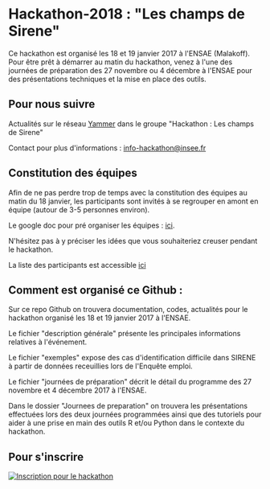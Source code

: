 <h1>Hackathon-2018 : "Les champs de Sirene"</h1>

<p>Ce hackathon est organisé les 18 et 19 janvier 2017 à l'ENSAE (Malakoff). Pour être prêt à démarrer au matin du hackathon, venez à l'une des journées de préparation des 27 novembre ou 4 décembre à l'ENSAE pour des présentations techniques et la mise en place des outils.</p>


<h2>Pour nous suivre </h2>

<p>Actualités sur le réseau <a href="https://www.yammer.com/bigdatadatascience/#/home">Yammer</a> dans le groupe "Hackathon : Les champs de Sirene"</p>


<p>Contact pour plus d'informations : <a href="mailto:info-hackathon@insee.fr"> info-hackathon@insee.fr </a></p>

<h2>Constitution des équipes</h2>

<p>Afin de ne pas perdre trop de temps avec la constitution des équipes au matin du 18 janvier, les participants sont invités à se regrouper en amont en équipe (autour de 3-5 personnes environ).
<p>Le google doc pour pré organiser les équipes : <a href="https://docs.google.com/spreadsheets/u/0/d/15WkJdsY9__25wBJmZGPB2dWpYczUwlhH-VhwkPl-Hbk/edit">ici</a>.
<p>N'hésitez pas à y préciser les idées que vous souhaiteriez creuser pendant le hackathon.
 
 <p> La liste des participants est accessible <a href="https://docs.google.com/spreadsheets/d/1sLB1xERs_nPPi7uajd-SGMd4sjSK3TMfl3INOMcvWCc/edit#gid=805830236">ici</a>
 
<h2>Comment est organisé ce Github :</h2>

<p>Sur ce repo Github on trouvera documentation, codes, actualités pour le hackathon organisé les 18 et 19 janvier 2017 à l'ENSAE.</p>

<p>Le fichier "description générale" présente les principales informations relatives à l'événement.</p>

<p>Le fichier "exemples" expose des cas d'identification difficile dans SIRENE à partir de données receuillies lors de l'Enquête emploi.</p>

<p>Le fichier "journées de préparation" décrit le détail du programme des 27 novembre et 4 décembre 2017 à l'ENSAE.</p>

<p>Dans le dossier "Journees de preparation" on trouvera les présentations effectuées lors des deux journées programmées ainsi que des tutoriels pour aider à une prise en main des outils R et/ou Python dans le contexte du hackathon. </p>


 

<h2>Pour s'inscrire</h2>

<a href="https://www.weezevent.com/hackathon-les-champs-de-sirene-2" onclick="var w=window.open('https://www.weezevent.com/widget_billeterie.php?id_evenement=288620&lg_billetterie=1&code=52865&width_auto=1&color_primary=00AEEF', 'Billetterie_weezevent', 'width=650, height=600, top=100, left=100, toolbar=no, resizable=yes, scrollbars=yes, status=no'); w.focus(); return false;"><img src="https://www.weezevent.com/images/statique/bt_insc_blk_fr.png" alt="Inscription pour le hackathon" /></a>

